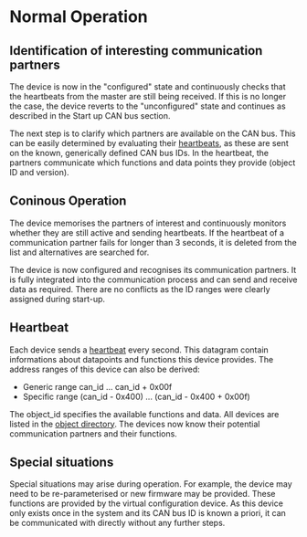 Normal Operation
===

Identification of interesting communication partners
---
The device is now in the "configured" state and continuously checks that the heartbeats from the master are still being received. If this is no longer the case, the device reverts to the "unconfigured" state and continues as described in the Start up CAN bus section.

The next step is to clarify which partners are available on the CAN bus. This can be easily determined by evaluating their [heartbeats](object_directory/generic.md), as these are sent on the known, generically defined CAN bus IDs. In the heartbeat, the partners communicate which functions and data points they provide (object ID and version). 

Coninous Operation
---
The device memorises the partners of interest and continuously monitors whether they are still active and sending heartbeats. If the heartbeat of a communication partner fails for longer than 3 seconds, it is deleted from the list and alternatives are searched for.

The device is now configured and recognises its communication partners. It is fully integrated into the communication process and can send and receive data as required. There are no conflicts as the ID ranges were clearly assigned during start-up.

Heartbeat
---
Each device sends a [heartbeat](object_directory/generic.md) every second. This datagram contain informations about datapoints and functions this device provides. The address ranges of this device can also be derived:
- Generic range can_id ... can_id + 0x00f
- Specific range (can_id - 0x400) ... (can_id - 0x400 + 0x00f)

The object_id specifies the available functions and data. All devices are listed in the [object directory](../can_spec.md#object-directory). The devices now know their potential communication partners and their functions.

Special situations
---
Special situations may arise during operation. For example, the device may need to be re-parameterised or new firmware may be provided. These functions are provided by the virtual configuration device. As this device only exists once in the system and its CAN bus ID is known a priori, it can be communicated with directly without any further steps.
